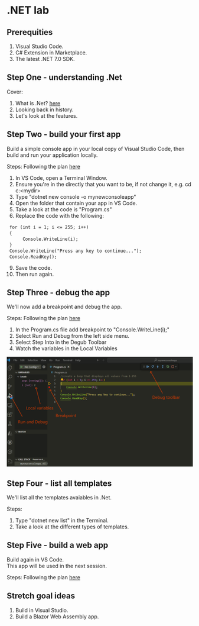 # .NET lab

## Prerequities
1. Visual Studio Code.
2. C# Extension in Marketplace. 
3. The latest .NET 7.0 SDK.


## Step One - understanding .Net 
Cover:
1. What is .Net?
   [here](https://learn.microsoft.com/en-us/dotnet/core/introduction)
3. Looking back in history.
4. Let's look at the features.

## Step Two - build your first app 
Build a simple console app in your local copy of Visual Studio Code, then build and run your application locally. 

Steps:
Following the plan [here](https://learn.microsoft.com/en-us/dotnet/core/tutorials/with-visual-studio-code?pivots=dotnet-7-0)
1. In VS Code, open a Terminal Window.
2. Ensure you're in the directly that you want to be, if not change it, e.g. cd c:\<mydir>
3. Type "dotnet new console -o mynewconsoleapp"
4. Open the folder that contain your app in VS Code.
5. Take a look at the code is "Program.cs"
6. Replace the code with the following:
  ```
   for (int i = 1; i <= 255; i++)
   { 
        Console.WriteLine(i); 
   }
   Console.WriteLine("Press any key to continue..."); 
   Console.ReadKey(); 
   ```
9. Save the code. 
10. Then run again.

## Step Three - debug the app
We'll now add a breakpoint and debug the app. 

Steps:
Following the plan [here](https://learn.microsoft.com/en-us/dotnet/core/tutorials/debugging-with-visual-studio-code?pivots=dotnet-7-0)
1. In the Program.cs file add breakpoint to "Console.WriteLine(i);"
2. Select Run and Debug from the left side menu.
3. Select Step Into in the Degub Toolbar
4. Watch the variables in the Local Variables

![alt text](./images/vs-code-debug.png "VS Code Debug")

## Step Four - list all templates 
We'll list all the templates avaiables in .Net. 

Steps:
1. Type "dotnet new list" in the Terminal. 
2. Take a look at the different types of templates. 

## Step Five - build a web app 
Build again in VS Code.  
This app will be used in the next session. 

Steps:
Following the plan [here](https://dotnet.microsoft.com/en-us/learn/aspnet/hello-world-tutorial/intro)



## Stretch goal ideas
1. Build in Visual Studio.
2. Build a Blazor Web Assembly app.

